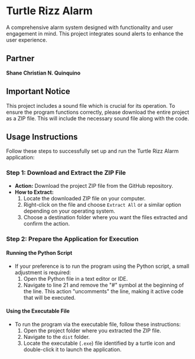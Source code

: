 # Turtle Rizz Alarm

A comprehensive alarm system designed with functionality and user engagement in mind. This project integrates sound alerts to enhance the user experience.

## Partner
**Shane Christian N. Quinquino**

## Important Notice
This project includes a sound file which is crucial for its operation. To ensure the program functions correctly, please download the entire project as a ZIP file. This will include the necessary sound file along with the code.

## Usage Instructions

Follow these steps to successfully set up and run the Turtle Rizz Alarm application:

### Step 1: Download and Extract the ZIP File

- **Action:** Download the project ZIP file from the GitHub repository.
- **How to Extract:**
  1. Locate the downloaded ZIP file on your computer.
  2. Right-click on the file and choose `Extract All` or a similar option depending on your operating system.
  3. Choose a destination folder where you want the files extracted and confirm the action.

### Step 2: Prepare the Application for Execution

#### Running the Python Script

- If your preference is to run the program using the Python script, a small adjustment is required:
  1. Open the Python file in a text editor or IDE.
  2. Navigate to line 21 and remove the "#" symbol at the beginning of the line. This action "uncomments" the line, making it active code that will be executed.

#### Using the Executable File

- To run the program via the executable file, follow these instructions:
  1. Open the project folder where you extracted the ZIP file.
  2. Navigate to the `dist` folder.
  3. Locate the executable (`.exe`) file identified by a turtle icon and double-click it to launch the application.

